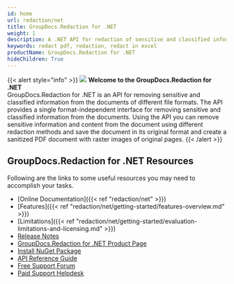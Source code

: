 ```yaml
---
id: home
url: redaction/net
title: GroupDocs.Redaction for .NET
weight: 1
description: A .NET API for redaction of sensitive and classified information from the documents. You can redact in adobe pdf, redact in excel or in many of different file formats using c#
keywords: redact pdf, redaction, redact in excel
productName: GroupDocs.Redaction for .NET
hideChildren: True
---
```

{{< alert style="info" >}}
![](/redaction/net/images/home.png) **Welcome to the GroupDocs.Redaction for .NET**  
GroupDocs.Redaction for .NET is an API for removing sensitive and classified information from the documents of different file formats. The API provides a single format-independent interface for removing sensitive and classified information from the documents. Using the API you can remove sensitive information and content from the document using different redaction methods and save the document in its original format and create a sanitized PDF document with raster images of original pages.
{{< /alert >}}

## GroupDocs.Redaction for .NET Resources
Following are the links to some useful resources you may need to accomplish your tasks.
*   [Online Documentation]({{< ref "redaction/net" >}})
*   [Features]({{< ref "redaction/net/getting-started/features-overview.md" >}})
*   [Limitations]({{< ref "redaction/net/getting-started/evaluation-limitations-and-licensing.md" >}})
*   [Release Notes](https://releases.groupdocs.com/redaction/net/release-notes/)
*   [GroupDocs.Redaction for .NET Product Page](https://products.groupdocs.com/redaction/net)
*   [Install NuGet Package](https://www.nuget.org/packages/GroupDocs.Redaction/)
*   [API Reference Guide](https://reference.groupdocs.com/net/redaction)
*   [Free Support Forum](https://forum.groupdocs.com/c/redaction)
*   [Paid Support Helpdesk](https://helpdesk.groupdocs.com/)
